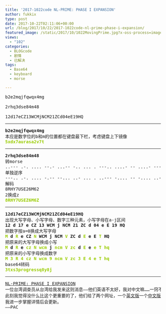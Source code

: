 ```yaml
---
title: '2017-1022code NL-PRIME: PHASE I EXPANSION'
author: fukkix
type: post
date: 2017-10-22T02:11:06+00:00
url: /blog/2017/10/22/2017-1022code-nl-prime-phase-i-expansion/
featured_image: /static/2017/10/1022MovingPrime.jpg?x-oss-process=image/resize,m_fill,w_700,h_220
views:
  - "102"
categories:
  - BLOGcode
  - 剧情
  - 已解决
tags:
  - Base64
  - keyboard
  - morse

---
```

<pre>b2e2mqjfqwqx4mg

2rhq3dse84m48

12d17eCZ13WCMjNCM21ZCd04eE19HQ<!--more--></pre>

* * *

<pre><strong>b2e2mqjfqwqx4mg
</strong>本应是数字位的b和m的位置都在键盘最下栏，考虑键盘上下镜像<strong>
<span style="color: #99cc00;">5xdx7aurasa2v7t</span></strong></pre>

* * *

<pre><strong>2rhq3dse84m48
</strong>转morse
..--- .-. .... --.- ...-- -.. ... . ---.. ....- -- ....- ---.. 
单独逆序
---.. .-. .... -.-- --... ..- ... . ..--- -.... -- -.... ..---
解码
8RHY7USE26M62
2换成z<strong>
<span style="color: #99cc00;">8RHY7USEZ6M6Z</span></strong></pre>

* * *

<pre><strong>12d17eCZ13WCMjNCM21ZCd04eE19HQ
</strong>出现大写字母、小写字母、数字三种元素，小写字母在a-j区间
<strong>12 d 17 e CZ 13 WCM j NCM 21 ZC d 04 e E 19 HQ</strong>
把数字按a=0换成大写字母
<strong><span style="color: #99cc00;">M</span> d <span style="color: #99cc00;">R</span> e CZ <span style="color: #99cc00;">N</span> WCM j NCM <span style="color: #99cc00;">V</span> ZC d <span style="color: #99cc00;">E</span> e E <span style="color: #99cc00;">T</span> HQ</strong>
把原来的大写字母换成小写
<strong><span style="color: #99cc00;">M</span> d <span style="color: #99cc00;">R</span> e <span style="color: #99cc00;">cz</span> <span style="color: #99cc00;">N</span> <span style="color: #99cc00;">wcm</span> j <span style="color: #99cc00;">ncm</span> <span style="color: #99cc00;">V</span> <span style="color: #99cc00;">zc</span> d <span style="color: #99cc00;">E</span> e <span style="color: #99cc00;">e</span> <span style="color: #99cc00;">T</span> </strong><span style="color: #99cc00;"><strong>hq</strong>
</span>把原来的小写字母换成数字
<span style="color: #99cc00;"><strong>M 3 R 4 cz N wcm 9 ncm V zc 3 E 4 e T hq</strong>
</span>base64转码<strong>
<span style="color: #99cc00;">3txs3progressq8y8j</span></strong></pre>

* * *

<pre><a href="http://investigate.ingress.com/2017/10/22/nl-prime-phase-i-expansion/">NL-PRIME: PHASE I EXPANSION</a>
一位台湾调查员从台湾给我发来这则消息——他们英语不太好，我对中文嘛……一窍不通。他们说已经复原了部分被损坏的文件，看起来跟NL-PRIME的操作有关……
此刻我觉得没什么比这个更重要的了，他们给了两个网址，一个<a href="http://willerexpress.com/en/nl-prime/taiwan/?mid=1006">英文版</a>一个<a href="http://willerexpress.com/tw/nl-prime/taiwan/?mid=1006">中文版</a>，上面有更多细节。
我进一步掌握详情后会更新。
——PAC</pre>